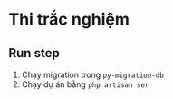 # Thi trắc nghiệm

## Run step
1. Chạy migration trong `py-migration-db`
2. Chạy dự án bằng `php artisan ser`
